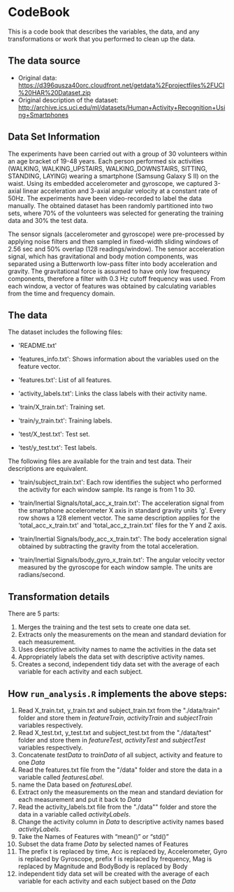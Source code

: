 # CodeBook

This is a code book that describes the variables, the data, and any transformations or work that you performed to clean up the data.

## The data source

* Original data: https://d396qusza40orc.cloudfront.net/getdata%2Fprojectfiles%2FUCI%20HAR%20Dataset.zip
* Original description of the dataset: http://archive.ics.uci.edu/ml/datasets/Human+Activity+Recognition+Using+Smartphones

## Data Set Information

The experiments have been carried out with a group of 30 volunteers within an age bracket of 19-48 years. Each person performed six activities (WALKING, WALKING_UPSTAIRS, WALKING_DOWNSTAIRS, SITTING, STANDING, LAYING) wearing a smartphone (Samsung Galaxy S II) on the waist. Using its embedded accelerometer and gyroscope, we captured 3-axial linear acceleration and 3-axial angular velocity at a constant rate of 50Hz. The experiments have been video-recorded to label the data manually. The obtained dataset has been randomly partitioned into two sets, where 70% of the volunteers was selected for generating the training data and 30% the test data.

The sensor signals (accelerometer and gyroscope) were pre-processed by applying noise filters and then sampled in fixed-width sliding windows of 2.56 sec and 50% overlap (128 readings/window). The sensor acceleration signal, which has gravitational and body motion components, was separated using a Butterworth low-pass filter into body acceleration and gravity. The gravitational force is assumed to have only low frequency components, therefore a filter with 0.3 Hz cutoff frequency was used. From each window, a vector of features was obtained by calculating variables from the time and frequency domain.

## The data

The dataset includes the following files:

- 'README.txt'

- 'features_info.txt': Shows information about the variables used on the feature vector.

- 'features.txt': List of all features.

- 'activity_labels.txt': Links the class labels with their activity name.

- 'train/X_train.txt': Training set.

- 'train/y_train.txt': Training labels.

- 'test/X_test.txt': Test set.

- 'test/y_test.txt': Test labels.

The following files are available for the train and test data. Their descriptions are equivalent.

- 'train/subject_train.txt': Each row identifies the subject who performed the activity for each window sample. Its range is from 1 to 30.

- 'train/Inertial Signals/total_acc_x_train.txt': The acceleration signal from the smartphone accelerometer X axis in standard gravity units 'g'. Every row shows a 128 element vector. The same description applies for the 'total_acc_x_train.txt' and 'total_acc_z_train.txt' files for the Y and Z axis.

- 'train/Inertial Signals/body_acc_x_train.txt': The body acceleration signal obtained by subtracting the gravity from the total acceleration.

- 'train/Inertial Signals/body_gyro_x_train.txt': The angular velocity vector measured by the gyroscope for each window sample. The units are radians/second.


## Transformation details

There are 5 parts:

1. Merges the training and the test sets to create one data set.
2. Extracts only the measurements on the mean and standard deviation for each measurement.
3. Uses descriptive activity names to name the activities in the data set
4. Appropriately labels the data set with descriptive activity names.
5. Creates a second, independent tidy data set with the average of each variable for each activity and each subject.

## How ```run_analysis.R``` implements the above steps:

 1. Read X_train.txt, y_train.txt and subject_train.txt from the "./data/train" folder and store them in *featureTrain*, *activityTrain* and *subjectTrain* variables respectively.       
 2. Read X_test.txt, y_test.txt and subject_test.txt from the "./data/test" folder and store them in *featureTest*, *activityTest* and *subjectTest* variables respectively.  
 3. Concatenate *testData* to *trainData* of all subject, activity and feature to one *Data*   
 4. Read the features.txt file from the "/data" folder and store the data in a variable called *featuresLabel*. 
 5. name the Data based on *featuresLabel*.   
 6. Extract only the measurements on the mean and standard deviation for each measurement and put it back to *Data*   
 7. Read the activity_labels.txt file from the "./data"" folder and store the data in a variable called *activityLabels*.  
 8. Change the activity column in *Data* to descriptive activity names based *activityLabels*.
 9. Take the  Names of Features with “mean()” or “std()”
 10. Subset the data frame *Data* by selected names of Features
 11. The prefix t is replaced by time, Acc is replaced by, Accelerometer, Gyro is replaced by Gyroscope, prefix f is replaced by frequency, Mag is replaced by Magnitude and BodyBody is replaced by Body  
 12. independent tidy data set will be created with the average of each variable for each activity and each subject based on the *Data*